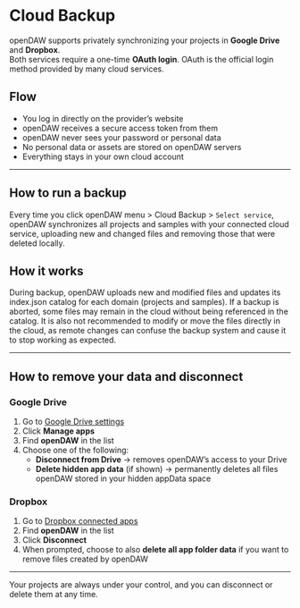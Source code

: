 # Cloud Backup

openDAW supports privately synchronizing your projects in **Google Drive** and **Dropbox**.  
Both services require a one-time **OAuth login**. OAuth is the official login method provided by many cloud services.

## Flow

- You log in directly on the provider’s website
- openDAW receives a secure access token from them
- openDAW never sees your password or personal data
- No personal data or assets are stored on openDAW servers
- Everything stays in your own cloud account

---

## How to run a backup

Every time you click openDAW menu > Cloud Backup > `Select service`, openDAW synchronizes all projects and samples with
your connected cloud service, uploading new and changed files and removing those that were deleted locally.

## How it works

During backup, openDAW uploads new and modified files and updates its index.json catalog for each domain (projects and
samples). If a backup is aborted, some files may remain in the cloud without being referenced in the catalog. It is also
not recommended to modify or move the files directly in the cloud, as remote changes can confuse the backup system and
cause it to stop working as expected.

---

## How to remove your data and disconnect

### Google Drive

1. Go to [Google Drive settings](https://drive.google.com/drive/settings)
2. Click **Manage apps**
3. Find **openDAW** in the list
4. Choose one of the following:
    - **Disconnect from Drive** → removes openDAW’s access to your Drive
    - **Delete hidden app data** (if shown) → permanently deletes all files openDAW stored in your hidden appData space

### Dropbox

1. Go to [Dropbox connected apps](https://www.dropbox.com/account/connected_apps?utm_source=opendaw.studio)
2. Find **openDAW** in the list
3. Click **Disconnect**
4. When prompted, choose to also **delete all app folder data** if you want to remove files created by openDAW

---

Your projects are always under your control, and you can disconnect or delete them at any time.
